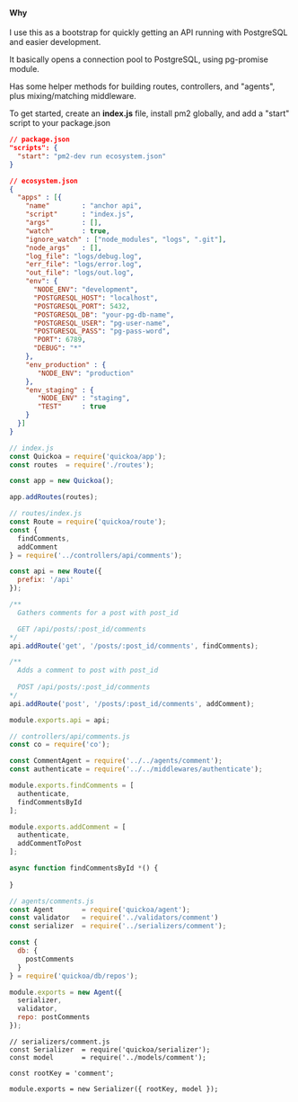 #### Why
I use this as a bootstrap for quickly getting an API running with PostgreSQL and easier development.

It basically opens a connection pool to PostgreSQL, using pg-promise module.

Has some helper methods for building routes, controllers, and "agents", plus mixing/matching middleware.

To get started, create an **index.js** file, install pm2 globally, and add a "start" script to your package.json
```json
// package.json
"scripts": {
  "start": "pm2-dev run ecosystem.json"
}
```

```json
// ecosystem.json
{
  "apps" : [{
    "name"        : "anchor api",
    "script"      : "index.js",
    "args"        : [],
    "watch"       : true,
    "ignore_watch" : ["node_modules", "logs", ".git"],
    "node_args"   : [],
    "log_file": "logs/debug.log",
    "err_file": "logs/error.log",
    "out_file": "logs/out.log",
    "env": {
      "NODE_ENV": "development",
      "POSTGRESQL_HOST": "localhost",
      "POSTGRESQL_PORT": 5432,
      "POSTGRESQL_DB": "your-pg-db-name",
      "POSTGRESQL_USER": "pg-user-name",
      "POSTGRESQL_PASS": "pg-pass-word",
      "PORT": 6789,
      "DEBUG": "*"
    },
    "env_production" : {
       "NODE_ENV": "production"
    },
    "env_staging" : {
       "NODE_ENV" : "staging",
       "TEST"     : true
    }
  }]
}
```

```js
// index.js
const Quickoa = require('quickoa/app');
const routes  = require('./routes');

const app = new Quickoa();

app.addRoutes(routes);

```

```js
// routes/index.js
const Route = require('quickoa/route');
const {
  findComments,
  addComment
} = require('../controllers/api/comments');

const api = new Route({
  prefix: '/api'
});

/**
  Gathers comments for a post with post_id

  GET /api/posts/:post_id/comments
*/
api.addRoute('get', '/posts/:post_id/comments', findComments);

/**
  Adds a comment to post with post_id
  
  POST /api/posts/:post_id/comments
*/
api.addRoute('post', '/posts/:post_id/comments', addComment);

module.exports.api = api;
```

```js
// controllers/api/comments.js
const co = require('co');

const CommentAgent = require('../../agents/comment');
const authenticate = require('../../middlewares/authenticate');

module.exports.findComments = [
  authenticate,
  findCommentsById
];

module.exports.addComment = [
  authenticate,
  addCommentToPost
];

async function findCommentsById *() {
  
}

```

```js
// agents/comments.js
const Agent       = require('quickoa/agent');
const validator   = require('../validators/comment')
const serializer  = require('../serializers/comment');

const { 
  db: {
    postComments
  }
} = require('quickoa/db/repos');

module.exports = new Agent({
  serializer,
  validator,
  repo: postComments
});
```

```
// serializers/comment.js
const Serializer  = require('quickoa/serializer');
const model       = require('../models/comment');

const rootKey = 'comment';

module.exports = new Serializer({ rootKey, model });

```
